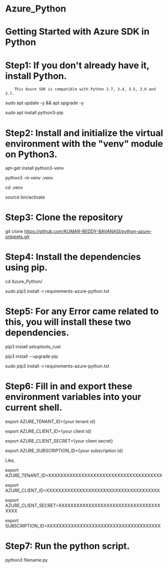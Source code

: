 # Azure_Python



Getting Started with Azure SDK in Python
=========================================


Step1:  If you don't already have it, install Python.
======
        This Azure SDK is compatible with Python 2.7, 3.4, 3.5, 3.6 and 3.7.
        
sudo apt update -y && apt upgrade -y

sudo apt install python3-pip

Step2:  Install and initialize the virtual environment with the "venv" module on Python3.
======

apt-get install python3-venv

python3 -m venv .venv

cd .venv

source bin/activate

Step3:  Clone the repository
======

git clone https://github.com/KUMAR-REDDY-BAVANASI/python-azure-snippets.git


Step4:  Install the dependencies using pip.
======

cd Azure_Python/

sudo pip3 install -r requirements-azure-python.txt


Step5: For any Error came related to this, you will install these two dependencies.
======

pip3 install setuptools_rust

pip3 install --upgrade pip

sudo pip3 install -r requirements-azure-python.txt

Step6:  Fill in and export these environment variables into your current shell.
======

export AZURE_TENANT_ID={your tenant id}

export AZURE_CLIENT_ID={your client id}

export AZURE_CLIENT_SECRET={your client secret}

export AZURE_SUBSCRIPTION_ID={your subscription id}

Like,

export AZURE_TENANT_ID=XXXXXXXXXXXXXXXXXXXXXXXXXXXXXXXXXXXXXX

export AZURE_CLIENT_ID=XXXXXXXXXXXXXXXXXXXXXXXXXXXXXXXXXXXXXX

export AZURE_CLIENT_SECRET=XXXXXXXXXXXXXXXXXXXXXXXXXXXXXXXXXXXXXX

export SUBSCRIPTION_ID=XXXXXXXXXXXXXXXXXXXXXXXXXXXXXXXXXXXXXX



Step7:  Run the python script.
======

python3 filename.py
